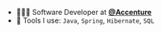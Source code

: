 <!--[<img alt="LinkedIn" src="https://img.shields.io/badge/LinkedIn-%230E76A8.svg?&style=for-the-badge&logo=LinkedIn&logoColor=white" />](https://www.linkedin.com/in/vehbi-celebi-38156b275/) -->
- 👨🏻‍💻 Software Developer at [**@Accenture**](https://www.accenture.com)
- 🧰 Tools I use: `Java`, `Spring`, `Hibernate`, `SQL`
<!--- ⚡ I enjoy reading, programming, and learning tech related stuff -->

<!--
**vehbicelebi/vehbicelebi** is a ✨ _special_ ✨ repository because its `README.md` (this file) appears on your GitHub profile.

Here are some ideas to get you started:

- 🔭 I’m currently working on ...
- 🌱 I’m currently learning ...
- 👯 I’m looking to collaborate on ...
- 🤔 I’m looking for help with ...
- 💬 Ask me about ...
- 📫 How to reach me: ...
- 😄 Pronouns: ...
- ⚡ Fun fact: ...
-->
